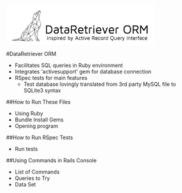 ![DataRetriever Logo](DataRetriever-logo.png)

#DataRetriever ORM
* Facilitates SQL queries in Ruby environment
* Integrates 'activesupport' gem for database connection
* RSpec tests for main features
  * Test database lovingly translated from 3rd party MySQL file to SQLite3 syntax

##How to Run These Files
* Using Ruby
* Bundle Install Gems
* Opening program

##How to Run RSpec Tests
* Run tests

##Using Commands in Rails Console
* List of Commands
* Queries to Try
* Data Set
